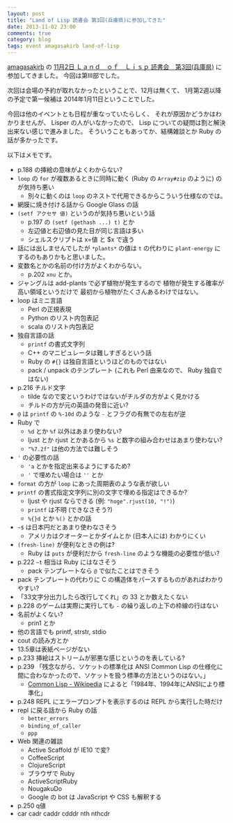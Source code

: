 ```yaml
---
layout: post
title: "Land of Lisp 読書会 第3回(兵庫県)に参加してきた"
date: 2013-11-02 23:00
comments: true
category: blog
tags: event amagasakirb land-of-lisp
---
```

[amagasakirb](http://kokucheese.com/main/tag/amagasakirb)
の
[11月2日 Ｌａｎｄ　ｏｆ　Ｌｉｓｐ 読書会　第3回(兵庫県)](http://kokucheese.com/event/index/105390/)
に参加してきました。
今回は第III部でした。

次回は会場の予約が取れなかったということで、12月は無くて、
1月第2週以降の予定で第一候補は 2014年1月11日ということでした。

<!--more-->

今回は他のイベントとも日程が重なっていたらしく、
それが原因かどうかはわかりませんが、
Lisper の人がいなかったので、
Lisp についての疑問は割と解決出来ない感じで進みました。
そういうこともあってか、結構雑談とか Ruby の話が多かったです。

以下はメモです。

* p.188 の挿絵の意味がよくわからない?
* `loop` の `for` が複数あるときに同時に動く (Ruby の `Array#zip` のように) のが気持ち悪い
  * 別々に動くのは `loop` のネストで代用できるからこういう仕様なのでは。
* 網膜に焼き付ける話から Google Glass の話
* `(setf アクセサ 値)` というのが気持ち悪いという話
  * p.197 の `(setf (gethash ...) t)` とか
  * 左辺値と右辺値の見た目が同じ言語は多い
  * シェルスクリプトは x=値 と $x で違う
* 話には出しませんでしたが `*plants*` の値は `t` の代わりに `plant-energy` にするのもありかもと思いました。
* 変数名とかの名前の付け方がよくわからない。
  * p.202 `xnu` とか。
* ジャングルは add-plants で必ず植物が発生するので
  植物が発生する確率が高い領域というだけで
  最初から植物がたくさんあるわけではない。
* loop はミニ言語
  * Perl の正規表現
  * Python のリスト内包表記
  * scala のリスト内包表記
* 独自言語の話
  * `printf` の書式文字列
  * C++ のマニピュレータは難しすぎるという話
  * Ruby の `#{}` は独自言語というほどのものではない
  * pack / unpack のテンプレート (これも Perl 由来なので、 Ruby 独自ではない)
* p.216 チルド文字
  * tilde なので変というわけではないがチルダの方がよく見かける
  * チルドの方が元の英語の発音に近い?
* `@` は `printf` の `%-10d` のような `-` とフラグの有無での左右が逆
* Ruby で
  * `%d` とか `%f` 以外はあまり使わない?
  * ljust とか rjust とかあるから `%s` と数字の組み合わせはあまり使わない?
  * `"%7.2f"` は他の方法では難しそう
* `'` の必要性の話
  * `'a` とかを指定出来るようにするため?
  * `'` で埋めたい場合は `''` とか
* `format` の方が `loop` にあった周期表のような表が欲しい
* `printf` の書式指定文字列に別の文字で埋める指定はできるか?
  * ljust や rjust ならできる (例: `"hoge".rjust(10, "!")`)
  - `printf` は不明 (できなさそう?)
  - `%{}d` とか `%()` とかの話
* `~$` は日本円だとあまり使わなさそう
  * アメリカはクオーターとかダイムとか (日本人には) わかりにくい
* `(fresh-line)` が便利なときの例は?
  * Ruby は `puts` が便利だから `fresh-line` のような機能の必要性が低い?
* p.222 `~t` 相当は Ruby にはなさそう
  * pack テンプレートなら `@` で似たことはできそう
* pack テンプレートの代わりに C の構造体をパースするものがあればわかりやすい?
* 「33文字分出力したら改行してくれ」の 33 とか数えたくない
* p.228 のゲームは実際に実行しても `-` の繰り返しの上下の枠線の行はない
* 名前がよくない?
  * prin1 とか
* 他の言語でも printf, strstr, stdio
* cout の読み方とか
* 13.5章は表紙ページがない
* p.233 挿絵はストリームが邪悪な感じというのを表している?
* p.239 「残念ながら、ソケットの標準化は ANSI Common Lisp の仕様化に間に合わなかったので、ソケットを扱う標準の方法というのはない。」
  * [Common Lisp - Wikipedia](http://ja.wikipedia.org/wiki/Common_Lisp) によると「1984年、1994年にANSIにより標準化」
* p.248 REPL にエラープロンプトを表示するのは REPL から実行した時だけ
* repl に戻る話から Ruby の話
  * `better_errors`
  * `binding_of_caller`
  * `ppp`
* Web 関連の雑談
  * Active Scaffold が IE10 で変?
  * CoffeeScript
  * ClojureScript
  * ブラウザで Ruby
  * ActiveScriptRuby
  * NougakuDo
  * Google の bot は JavaScript や CSS も解釈する
* p.250 q値
* car cadr caddr cdddr nth nthcdr
